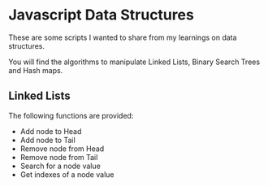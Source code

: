 # Javascript Data Structures

These are some scripts I wanted to share from my learnings on data structures.

You will find the algorithms to manipulate Linked Lists, Binary Search Trees and Hash maps.

## Linked Lists
The following functions are provided:
- Add node to Head
- Add node to Tail
- Remove node from Head
- Remove node from Tail
- Search for a node value
- Get indexes of a node value

